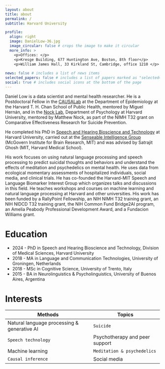 ```yaml
---
layout: about
title: about
permalink: /
subtitle: Harvard University

profile:
  align: right
  image: DanielLow-36.jpg
  image_circular: false # crops the image to make it circular
  more_info: >
    <p>Offices: </p>
    <p>Kresge Building, 677 Huntington Ave, Boston, 8th floor</p>
    <p>William James Hall, 33 Kirkland St, Cambridge, office 1210 </p>
    
news: false # includes a list of news items
selected_papers: false # includes a list of papers marked as "selected={true}"
social: true # includes social icons at the bottom of the page
---
```


Daniel Low is a data scientist and mental health researcher. He is a Postdoctoral Fellow in the [CAUSALab](https://causalab.sph.harvard.edu/) at the Department of Epidemiology at the Harvard T. H. Chan School of Public Health, mentored by Miguel Hernán, and in the [Nock Lab](https://nocklab.fas.harvard.edu/), Department of Psychology at Harvard University, mentored by Matthew Nock, as part of the NIMH T32 grant on Comparative Effectiveness Research for Suicide Prevention. 
 
He completed his PhD in [Speech and Hearing Bioscience and Technology](https://shbtphd.hms.harvard.edu/) at Harvard University, carried out at the [Senseable Intelligence Group](https://sensein.group/) (McGovern Institute for Brain Research, MIT) and was advised by Satrajit Ghosh (MIT, Harvard Medical School). 
 
His work focuses on using natural language processing and speech processing to predict suicidal thoughts and behaviors and understand the effects of meditation and psychedelics on mental health. He uses data from ecological momentary assessments of hospitalized individuals, social media, and clinical trials. He has co-founded the Harvard-MIT Speech and Language Biomarker Interest Group which organizes talks and discussions in this field. He teaches workshops and courses on machine learning and natural language processing at Harvard and other universities. His work has been funded by a RallyPoint Fellowship, an NIH NIMH T32 training grant, an NIH NIDCD T32 training grant, the NIH Common Fund Bridge2AI program, an Amelia Peabody Professional Development Award, and a Fundacion Williams grant. 

# Education
- 2024 - PhD in Speech and Hearing Bioscience and Technology, Division of Medical Sciences, Harvard University
- 2018 - MA in Language and Communication Technologies, University of Groningen, Netherlands
- 2018 - MSc in Cognitive Science, University of Trento, Italy
- 2015 - BA in Neurolinguistics & Psycholinguistics, University of Buenos Aires, Argentina

# Interests

| **Methods**                              | **Topics**                        |
|------------------------------------------|-----------------------------------------|
| Natural language processing & generative AI | `Suicide`                                 |
| `Speech technology`       | Psychotherapy and peer support          |
| Machine learning                         | `Meditation & psychedelics`               |
| `Causal inference`                         | Social media                            |
